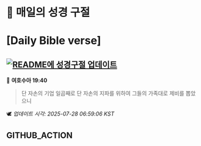 # 🙏 매일의 성경 구절
# [Daily Bible verse]
## [![README에 성경구절 업데이트](https://github.com/DONGSUKA/first_test/actions/workflows/update-readme-bible.yml/badge.svg)](https://github.com/DONGSUKA/first_test/actions/workflows/update-readme-bible.yml)
<!-- START_BIBLE_VERSE -->
📖 **여호수아 19:40**
> 단 자손의 기업 일곱째로 단 자손의 지파를 위하여 그들의 가족대로 제비를 뽑았으니

🕊️ _업데이트 시각: 2025-07-28 06:59:06 KST_
  <!-- END_BIBLE_VERSE -->
## GITHUB_ACTION
